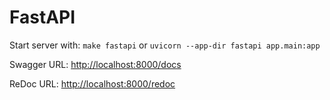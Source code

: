 # FastAPI

Start server with: `make fastapi` or `uvicorn --app-dir fastapi app.main:app`

Swagger URL: [http://localhost:8000/docs](http://localhost:8000/docs)

ReDoc URL: [http://localhost:8000/redoc](http://localhost:8000/redoc)
